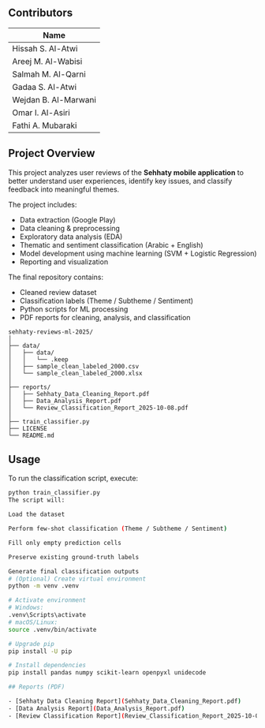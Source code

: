## Contributors

| Name |
|------|
| Hissah S. Al-Atwi |
| Areej M. Al-Wabisi |
| Salmah M. Al-Qarni |
| Gadaa S. Al-Atwi |
| Wejdan B. Al-Marwani |
| Omar I. Al-Asiri |
| Fathi A. Mubaraki |
## Project Overview

This project analyzes user reviews of the **Sehhaty mobile application** to better understand user experiences, identify key issues, and classify feedback into meaningful themes.

The project includes:
- Data extraction (Google Play)
- Data cleaning & preprocessing
- Exploratory data analysis (EDA)
- Thematic and sentiment classification (Arabic + English)
- Model development using machine learning (SVM + Logistic Regression)
- Reporting and visualization

The final repository contains:
- Cleaned review dataset
- Classification labels (Theme / Subtheme / Sentiment)
- Python scripts for ML processing
- PDF reports for cleaning, analysis, and classification
```
sehhaty-reviews-ml-2025/
│
├── data/
│   ├── data/
│   │   └── .keep
│   ├── sample_clean_labeled_2000.csv
│   └── sample_clean_labeled_2000.xlsx
│
├── reports/
│   ├── Sehhaty_Data_Cleaning_Report.pdf
│   ├── Data_Analysis_Report.pdf
│   └── Review_Classification_Report_2025-10-08.pdf
│
├── train_classifier.py
├── LICENSE
└── README.md
```
## Usage

To run the classification script, execute:

```bash
python train_classifier.py
The script will:

Load the dataset

Perform few-shot classification (Theme / Subtheme / Sentiment)

Fill only empty prediction cells

Preserve existing ground-truth labels

Generate final classification outputs
# (Optional) Create virtual environment
python -m venv .venv

# Activate environment
# Windows:
.venv\Scripts\activate
# macOS/Linux:
source .venv/bin/activate

# Upgrade pip
pip install -U pip

# Install dependencies
pip install pandas numpy scikit-learn openpyxl unidecode

## Reports (PDF)

- [Sehhaty Data Cleaning Report](Sehhaty_Data_Cleaning_Report.pdf)
- [Data Analysis Report](Data_Analysis_Report.pdf)
- [Review Classification Report](Review_Classification_Report_2025-10-08.pdf)
